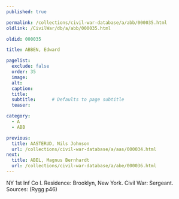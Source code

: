 ```yaml
---
published: true

permalink: /collections/civil-war-database/a/abb/000035.html
oldlink: /CivilWar/db/a/abb/000035.html

oldid: 000035

title: ABBEN, Edward

pagelist:
  exclude: false
  order: 35
  image: 
  alt:
  caption:
  title:
  subtitle:      # Defaults to page subtitle
  teaser:

category: 
  - A 
  - ABB

previous:
  title: AASTERUD, Nils Johnson
  url: /collections/civil-war-database/a/aas/000034.html  
next:
  title: ABEL, Magnus Bernhardt
  url: /collections/civil-war-database/a/abe/000036.html   
---
```

NY 1st Inf Co I. Residence: Brooklyn, New York. Civil War: Sergeant. Sources: (Rygg p46)